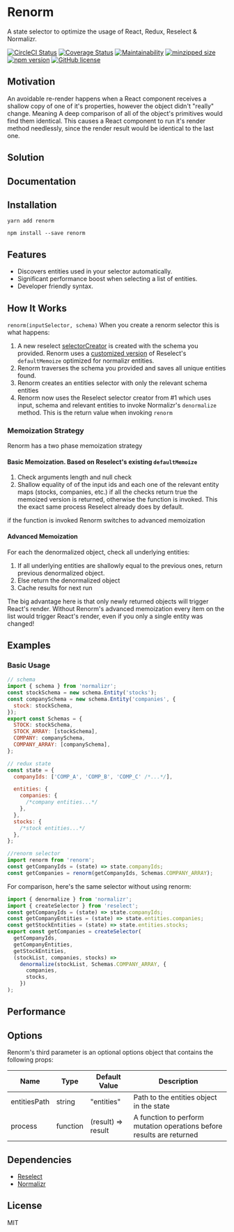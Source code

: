 # Renorm

A state selector to optimize the usage of React, Redux, Reselect & Normalizr.

[![CircleCI Status](https://circleci.com/gh/dortzur/renorm.svg?style=shield&circle-token=:circle-token)](https://circleci.com/gh/dortzur/renorm) [![Coverage Status](https://img.shields.io/coveralls/dortzur/renorm.svg?style=flat)](https://coveralls.io/github/dortzur/renorm?branch=master) [![Maintainability](https://api.codeclimate.com/v1/badges/98cfe3ff1fc90e570820/maintainability)](https://codeclimate.com/github/dortzur/renorm/maintainability) [![minzipped size](https://img.shields.io/bundlephobia/minzip/renorm.svg?colorB=44cc11&style=square)](https://bundlephobia.com/result?p=renorm) [![npm version](https://img.shields.io/npm/v/renorm.svg?style=flat-square)](https://www.npmjs.com/package/renorm) [![GitHub license](https://img.shields.io/badge/license-MIT-blue.svg)](https://github.com/dortzur/renorm/blob/master/LICENSE)

## Motivation

An avoidable re-render happens when a React component receives
a shallow copy of one of it's properties, however the object didn't "really" change.
Meaning A deep comparison of all of the object's primitives would find them identical.
This causes a React component to run it's render
method needlessly, since the render result would be identical to the last one.

## Solution

## Documentation

## Installation

```shell
yarn add renorm
```

```shell
npm install --save renorm
```

## Features

* Discovers entities used in your selector automatically.
* Significant performance boost when selecting a list of entities.
* Developer friendly syntax.

## How It Works

`renorm(inputSelector, schema)`
When you create a renorm selector this is what happens:

1.  A new reselect [selectorCreator](https://github.com/reduxjs/reselect#createselectorcreatormemoize-memoizeoptions)
    is created with the schema you provided.
    Renorm uses a [customized version](#memoization-strategy) of Reselect's `defaultMemoize` optimized for normalizr entities.
2.  Renorm traverses the schema you provided and saves all unique entities found.
3.  Renorm creates an entities selector with only the relevant schema entities
4.  Renorm now uses the Reselect selector creator from #1 which uses input, schema and relevant entities to invoke Normalizr's `denormalize` method.
    This is the return value when invoking `renorm`

### Memoization Strategy

Renorm has a two phase memoization strategy

#### Basic Memoization. Based on Reselect's existing `defaultMemoize`

1.  Check arguments length and null check
2.  Shallow equality of of the input ids and each one of the relevant entity maps (stocks, companies, etc.)
    if all the checks return true the memoized version is returned, otherwise the function is invoked.
    This the exact same process Reselect already does by default.

if the function is invoked Renorm switches to advanced memoization

#### Advanced Memoization

For each the denormalized object, check all underlying entities:

1.  If all underlying entities are shallowly equal to the previous ones, return previous denormalized object.
2.  Else return the denormalized object
3.  Cache results for next run

The big advantage here is that only newly returned objects will trigger React's render.
Without Renorm's advanced memoization every item on the list would trigger React's render, even if you only a single entity was changed!

## Examples

### Basic Usage

```javascript
// schema
import { schema } from 'normalizr';
const stockSchema = new schema.Entity('stocks');
const companySchema = new schema.Entity('companies', {
  stock: stockSchema,
});
export const Schemas = {
  STOCK: stockSchema,
  STOCK_ARRAY: [stockSchema],
  COMPANY: companySchema,
  COMPANY_ARRAY: [companySchema],
};

// redux state
const state = {
  companyIds: ['COMP_A', 'COMP_B', 'COMP_C' /*...*/],

  entities: {
    companies: {
      /*company entities...*/
    },
  },
  stocks: {
    /*stock entities...*/
  },
};

//renorm selector
import renorm from 'renorm';
const getCompanyIds = (state) => state.companyIds;
const getCompanies = renorm(getCompanyIds, Schemas.COMPANY_ARRAY);
```

For comparison, here's the same selector without using renorm:

```javascript
import { denormalize } from 'normalizr';
import { createSelector } from 'reselect';
const getCompanyIds = (state) => state.companyIds;
const getCompanyEntities = (state) => state.entities.companies;
const getStockEntities = (state) => state.entities.stocks;
export const getCompanies = createSelector(
  getCompanyIds,
  getCompanyEntities,
  getStockEntities,
  (stockList, companies, stocks) =>
    denormalize(stockList, Schemas.COMPANY_ARRAY, {
      companies,
      stocks,
    })
);
```

## Performance

## Options

Renorm's third parameter is an optional options object that contains the following props:

| Name         | Type     | Default Value      | Description                                                           |
| ------------ | -------- | ------------------ | --------------------------------------------------------------------- |
| entitiesPath | string   | "entities"         | Path to the entities object in the state                              |
| process      | function | (result) => result | A function to perform mutation operations before results are returned |

## Dependencies

* [Reselect](https://github.com/reduxjs/reselect/)
* [Normalizr](https://github.com/paularmstrong/normalizr)

## License

MIT
